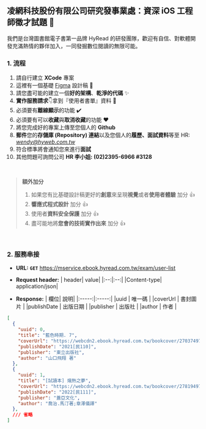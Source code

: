 ## 凌網科技股份有限公司研究發事業處：資深 iOS 工程師徵才試題 🚀

我們是台灣圖書館電子書第一品牌 HyRead 的研發團隊，歡迎有自信、對軟體開發充滿熱情的夥伴加入，一同發掘數位閱讀的無限可能。

### 1. 流程

1. 請自行建立 **XCode** 專案
2. 這裡有一個基礎 [Figma](https://www.figma.com/file/4aAUNkjFEd8q5RF1zbzCrI/HyRead?node-id=0%3A1) 設計稿 👋
3. 請您盡可能的建立一個**好的架構**、**乾淨的代碼** ✨
4. **實作服務請求**👇拿到『使用者書單』資料 📕
5. 必須要有**離線顯示**的功能 ✔️
6. 必須要有可以**收藏**與**取消收藏**的功能 ❤️
7. 將您完成好的專案上傳至您個人的 **Github**
8. **郵件**您的**存儲庫 (Repository) 連結**以及您個人的**履歷、面試資料**等至 HR: *wendy@hyweb.com.tw*
9. 符合標準將會通知您來進行**面試**
10. 其他問題可詢問公司 **HR 李小姐: (02)2395-6966 #3128**

<br>

> **額外加分**
> 1. 如果您有比基礎設計稿更好的**創意**來呈現**視覺**或者**使用者體驗** 加分 👍
> 2. **響應式程式設計** 加分 👍
> 3. 使用者**資料安全保護** 加分 👍
> 4. 盡可能地將**您會的技術實作出來** 加分 👍

<br>

### 2. 服務串接

- **URL:**
    **`GET`**  https://mservice.ebook.hyread.com.tw/exam/user-list

- **Request header:**
    | header|  value|
    |:--:|:--:|
    |Content-type| application/json|

- **Response:**
    | 欄位|  說明|
    |:-----:|:-----:|
    |uuid |  唯一碼 |
    |coverUrl |  書封圖片 |
    |publishDate |  出版日期 |
    |publisher |  出版社 |
    |author |  作者 |

```json
[
  {
    "uuid": 0,
    "title": "藍色時期. 7",
    "coverUrl": "https://webcdn2.ebook.hyread.com.tw/bookcover/270374978957267916620215022111051.jpg",
    "publishDate": "2021[民110]",
    "publisher": "東立出版社",
    "author": "山口飛翔 著"
  },
  {
    "uuid": 1,
    "title": "[試讀本] 熾熱之夢",
    "coverUrl": "https://webcdn2.ebook.hyread.com.tw/bookcover/278194978986319625920223411010153.jpg",
    "publishDate": "2022[民111]",
    "publisher": "蓋亞文化",
    "author": "喬治.馬汀著;章澤儀譯"
  },
  /// 省略
]
```